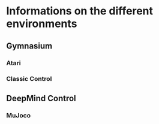 # Informations on the different environments

## Gymnasium

### Atari

### Classic Control

## DeepMind Control 

### MuJoco